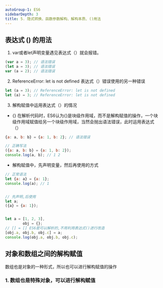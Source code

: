 ```yaml
---
autoGroup-1: ES6
sidebarDepth: 3
title: 5. 隐式转换、函数参数解构、解构本质、()用法
---
```


## 表达式 () 的用法
1. var或者let声明变量遇见表达式（）就会报错。
```js
(var a = 3); // 语法错误
(let a = 3); // 语法错误
var (a = 2); // 语法错误
```
2. ReferenceError: let is not defined
表达式（）错误使用的另一种错误
```js
let (a = 3); // ReferenceError: let is not defined
let (a) = 3; // ReferenceError: let is not defined
```
3. 解构赋值中运用表达式（）的情况
- {} 在解析代码时，ES6认为{}是块级作用域，而不是解构赋值的操作，一个块级作用域赋值给另一个块级作用域，当然会抛出语法错误，此时运用表达式（）
```js
{a: a, b: b} = {a: 1, b: 2}; // 语法错误

// 正确写法
({a: a, b: b} = {a: 1, b: 2});
console.log(a, b); // 1 2
```
- 解构赋值中，先声明变量，然后再使用的方式
```js
// 正常语法
let {a: a} = {a: 1};
console.log(a); // 1


// 先声明,后使用
let a;
({a} = {a: 1});


let a = [1, 2, 3], 
		obj = {};
// [] = [] ES6是可以解析的,不用利用表达式()进行改造
[obj.a, obj.b, obj.c] = a; 
console.log(obj.a, obj.b, obj.c);
```

## 对象和数组之间的解构赋值
数组也是对象的一种形式，所以也可以进行解构赋值的操作

### 1. 数组也是特殊对象，可以进行解构赋值

